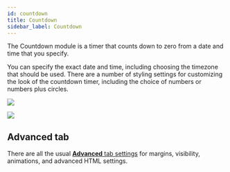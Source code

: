 ```yaml
---
id: countdown
title: Countdown
sidebar_label: Countdown
---
```


The Countdown module is a timer that counts down to zero from a date and time
that you specify.

You can specify the exact date and time, including choosing the timezone that
should be used. There are a number of styling settings for customizing the
look of the countdown timer, including the choice of numbers or numbers plus
circles.

![](/img/countdown-1.jpg)

![](/img/countdown-2.png)

## Advanced tab

There are all the usual [**Advanced** tab settings](/beaver-builder/layouts/advanced-tab-for-rows-columns-modules.md) for margins, visibility, animations, and advanced HTML settings.


